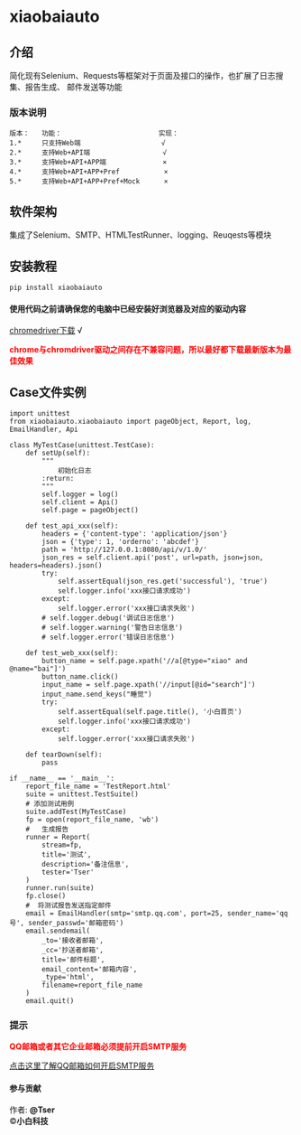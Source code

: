 # xiaobaiauto

## 介绍
简化现有Selenium、Requests等框架对于页面及接口的操作，也扩展了日志搜集、报告生成、
邮件发送等功能

### 版本说明
    版本：   功能：                        实现：
    1.*     只支持Web端                    √
    2.*     支持Web+API端                  √
    3.*     支持Web+API+APP端              ×
    4.*     支持Web+API+APP+Pref           ×
    5.*     支持Web+API+APP+Pref+Mock      ×

## 软件架构
集成了Selenium、SMTP、HTMLTestRunner、logging、Reuqests等模块

## 安装教程
    pip install xiaobaiauto

#### 使用代码之前请确保您的电脑中已经安装好浏览器及对应的驱动内容
[chromedriver下载](http://npm.taobao.org/mirrors/chromedriver/) √

<b style="color:red">chrome与chromdriver驱动之间存在不兼容问题，所以最好都下载最新版本为最佳效果</b>

## Case文件实例

    import unittest
    from xiaobaiauto.xiaobaiauto import pageObject, Report, log, EmailHandler, Api

    class MyTestCase(unittest.TestCase):
        def setUp(self):
            """
                初始化日志
            :return:
            """
            self.logger = log()
            self.client = Api()
            self.page = pageObject()

        def test_api_xxx(self):
            headers = {'content-type': 'application/json'}
            json = {'type': 1, 'orderno': 'abcdef'}
            path = 'http://127.0.0.1:8080/api/v/1.0/'
            json_res = self.client.api('post', url=path, json=json, headers=headers).json()
            try:
                self.assertEqual(json_res.get('successful'), 'true')
                self.logger.info('xxx接口请求成功')
            except:
                self.logger.error('xxx接口请求失败')
            # self.logger.debug('调试日志信息')
            # self.logger.warning('警告日志信息')
            # self.logger.error('错误日志信息')

        def test_web_xxx(self):
            button_name = self.page.xpath('//a[@type="xiao" and @name="bai"]')
            button_name.click()
            input_name = self.page.xpath('//input[@id="search"]')
            input_name.send_keys("睡觉")
            try:
                self.assertEqual(self.page.title(), '小白首页')
                self.logger.info('xxx接口请求成功')
            except:
                self.logger.error('xxx接口请求失败')

        def tearDown(self):
            pass

    if __name__ == '__main__':
        report_file_name = 'TestReport.html'
        suite = unittest.TestSuite()
        # 添加测试用例
        suite.addTest(MyTestCase)
        fp = open(report_file_name, 'wb')
        #   生成报告
        runner = Report(
            stream=fp,
            title='测试',
            description='备注信息',
            tester='Tser'
        )
        runner.run(suite)
        fp.close()
        #  将测试报告发送指定邮件
        email = EmailHandler(smtp='smtp.qq.com', port=25, sender_name='qq号', sender_passwd='邮箱密码')
        email.sendemail(
            _to='接收者邮箱',
            _cc='抄送者邮箱',
            title='邮件标题',
            email_content='邮箱内容',
            _type='html',
            filename=report_file_name
        )
        email.quit()

### 提示
<b style="color:red">QQ邮箱或者其它企业邮箱必须提前开启SMTP服务</b>

[点击这里了解QQ邮箱如何开启SMTP服务](https://jingyan.baidu.com/article/6079ad0eb14aaa28fe86db5a.html)

#### 参与贡献

作者: <b>@Tser</b><br>
©<b title="公众号：big_touch">小白科技</b>